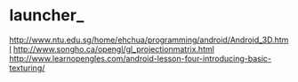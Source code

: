 launcher_
=========
http://www.ntu.edu.sg/home/ehchua/programming/android/Android_3D.html
http://www.songho.ca/opengl/gl_projectionmatrix.html
http://www.learnopengles.com/android-lesson-four-introducing-basic-texturing/
